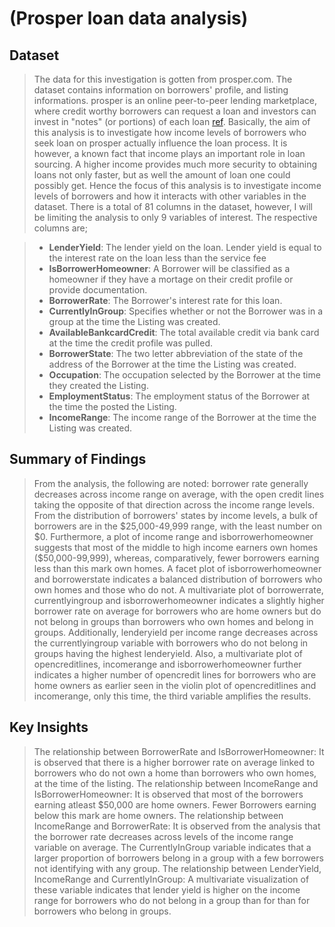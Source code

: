 # (Prosper loan data analysis)


## Dataset

> The data for this investigation is gotten from prosper.com. The dataset contains information on borrowers' profile, and listing informations. prosper is an online peer-to-peer lending marketplace, where credit worthy borrowers can request a loan and investors can invest in "notes" (or portions) of each loan [ref](www.prosper.com/invest-t1). Basically, the aim of this analysis is to investigate how income levels of borrowers who seek loan on prosper actually influence the loan process. 
It is however, a known fact that income plays an important role in loan sourcing. A higher income provides much more security to obtaining loans not only faster, but as well the amount of loan one could possibly get. Hence the focus of this analysis is to investigate income levels of borrowers and how it interacts with other variables in the dataset. There is a total of 81 columns in the dataset, however, I will be limiting the analysis to only 9 variables of interest. The respective columns are;

>- **LenderYield**: The lender yield on the loan. Lender yield is equal to the interest rate on the loan less than the service fee
>- **IsBorrowerHomeowner**: A Borrower will be classified as a homeowner if they have a mortage on their credit profile or provide documentation. 
>- **BorrowerRate**: The Borrower's interest rate for this loan.
>- **CurrentlyInGroup**: Specifies whether or not the Borrower was in a group at the time the Listing was created.
>- **AvailableBankcardCredit**: The total available credit via bank card at the time the credit profile was pulled.
>- **BorrowerState**: The two letter abbreviation of the state of the address of the Borrower at the time the Listing was created.
>- **Occupation**: The occupation selected by the Borrower at the time they created the Listing.
>- **EmploymentStatus**: The employment status of the Borrower at the time the posted the Listing.
>- **IncomeRange**: The income range of the Borrower at the time the Listing was created.

## Summary of Findings

> From the analysis, the following are noted: borrower rate generally decreases across income range on average, with the open credit lines taking the opposite of that direction across the income range levels. From the distribution of borrowers' states by income levels, a bulk of borrowers are in the \$25,000-49,999 range, with the least number on \$0. Furthermore, a plot of income range and isborrowerhomeowner suggests that most of the middle to high income earners own homes (\$50,000-99,999), whereas, comparatively, fewer borrowers earning less than this mark own homes. A facet plot of isborrowerhomeowner and borrowerstate indicates a balanced distribution of borrowers who own homes and those who do not. A multivariate plot of borrowerrate, currentlyingroup and isborrowerhomeowner indicates a slightly higher borrower rate on average for borrowers who are home owners but do not belong in groups than borrowers who own homes and belong in groups. Additionally, lenderyield per income range decreases across the currentlyingroup variable with borrowers who do not belong in groups having the highest lenderyield. Also, a multivariate plot of opencreditlines, incomerange and isborrowerhomeowner further indicates a higher number of opencredit lines for borrowers who are home owners as earlier seen in the violin plot of opencreditlines and incomerange, only this time, the third variable amplifies the results.

## Key Insights 

> The relationship between BorrowerRate and IsBorrowerHomeowner: It is observed that there is a higher borrower rate on average linked to borrowers who do not own a home than borrowers who own homes, at the time of the listing.
> The relationship between IncomeRange and IsBorrowerHomeowner: It is observed that most of the borrowers earning atleast \$50,000 are home owners. Fewer Borrowers earning below this mark are home owners.
> The relationship between IncomeRange and BorrowerRate: It is observed from the analysis that the borrower rate decreases across levels of the income range variable on average.
> The CurrentlyInGroup variable indicates that a larger proportion of borrowers belong in a group with a few borrowers not identifying with any group.
> The relationship between LenderYield, IncomeRange and CurrentlyInGroup: A multivariate visualization of these variable indicates that lender yield is higher on the income range for borrowers who do not belong in a group than for than for borrowers who belong in groups.
